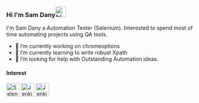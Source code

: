 ### Hi I'm Sam Dany<img src="https://user-images.githubusercontent.com/1303154/88677602-1635ba80-d120-11ea-84d8-d263ba5fc3c0.gif" width="28px" alt="hi">

I'm Sam Dany a Automation Tester (Selenium). Interested to spend most of time automating projects using QA tools.


- 🔭 I’m currently working on chromeoptions
- 🌱 I’m currently learning to write robust Xpath
- 🤔 I’m looking for help with Outstanding Automation ideas.

#### Interest

<img src="https://selenium.dev/images/selenium_logo_square_green.png" width="35" alt="Selenium"/></a>
<img src="https://emojis.slackmojis.com/emojis/images/1467306670/631/jenkins_ci.png?1467306670" width="35" alt="Jenkins"/></a> 
<img src="https://emojis.slackmojis.com/emojis/images/1450733280/232/java.png?1450733280" width="35" alt="Jenkins"/></a> 








